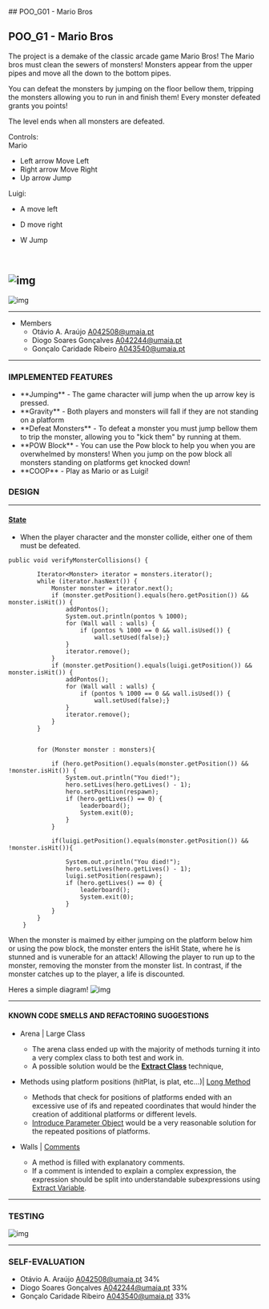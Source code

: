 \## POO\_G01 - Mario Bros

## POO_G1 - Mario Bros
The project is a demake of the classic arcade game Mario Bros!
The Mario bros must clean the sewers of monsters! Monsters appear from the upper pipes and move all the down to the bottom pipes.

You can defeat the monsters by jumping on the floor bellow them, tripping the monsters allowing you to run in and finish them! Every monster defeated grants you points!

The level ends when all monsters are defeated.

Controls:<br>
Mario
- Left arrow Move Left
- Right arrow Move Right
- Up arrow Jump

Luigi:
- A move left
- D move right
- W Jump

  <br>
![img](https://github.com/Otavio-A/TAG01/blob/master/Docs/Mocks/Arena.png)
------
![img](https://github.com/Otavio-A/TAG01/blob/master/Docs/Mocks/IMG_0935.jpeg)

------
- Members
  - Otávio A. Araújo A042508@umaia.pt
  - Diogo Soares Gonçalves A042244@umaia.pt
  - Gonçalo Caridade Ribeiro A043540@umaia.pt
------
### IMPLEMENTED FEATURES

- \*\*Jumping\*\* - The game character will jump when the up arrow key is pressed.
- \*\*Gravity\*\* - Both players and monsters will fall if they are not standing on a platform
- \*\*Defeat Monsters\*\* - To defeat a monster you must jump bellow them to trip the monster, allowing you to "kick them" by running at them.
- \*\*POW Block\*\* - You can use the Pow block to help you when you are overwhelmed by monsters! When you jump on the pow block all monsters standing on platforms get knocked down!
- \*\*COOP\*\* - Play as Mario or as Luigi!

### DESIGN


------

#### [State](https://refactoring.guru/design-patterns/state)
- When the player character and the monster collide, either one of them must be defeated.
```
public void verifyMonsterCollisions() {

        Iterator<Monster> iterator = monsters.iterator();
        while (iterator.hasNext()) {
            Monster monster = iterator.next();
            if (monster.getPosition().equals(hero.getPosition()) && monster.isHit()) {
                addPontos();
                System.out.println(pontos % 1000);
                for (Wall wall : walls) {
                    if (pontos % 1000 == 0 && wall.isUsed()) {
                        wall.setUsed(false);}
                }
                iterator.remove();
            }
            if (monster.getPosition().equals(luigi.getPosition()) && monster.isHit()) {
                addPontos();
                for (Wall wall : walls) {
                    if (pontos % 1000 == 0 && wall.isUsed()) {
                        wall.setUsed(false);}
                }
                iterator.remove();
            }
        }


        for (Monster monster : monsters){

            if (hero.getPosition().equals(monster.getPosition()) && !monster.isHit()) {
                System.out.println("You died!");
                hero.setLives(hero.getLives() - 1);
                hero.setPosition(respawn);
                if (hero.getLives() == 0) {
                    leaderboard();
                    System.exit(0);
                }
            }

            if(luigi.getPosition().equals(monster.getPosition()) && !monster.isHit()){

                System.out.println("You died!");
                hero.setLives(hero.getLives() - 1);
                luigi.setPosition(respawn);
                if (hero.getLives() == 0) {
                    leaderboard();
                    System.exit(0);
                }
            }
        }
    }
```

When the monster is maimed by either jumping on the platform below him or using the pow block, the monster enters the isHit State, where he is stunned and is vunerable for an attack! Allowing
the player to run up to the monster, removing the monster from the monster list.
In contrast, if the monster catches up to the player, a life is discounted.

Heres a simple diagram!
![img](https://github.com/Otavio-A/TAG01/blob/master/Docs/Mocks/diagramastate.png)


------

#### KNOWN CODE SMELLS AND REFACTORING SUGGESTIONS

- Arena | Large Class
	- The arena class ended up with the majority of methods turning it into a very complex class to both test and work in.
	- A possible solution would be the **[Extract Class](https://refactoring.guru/extract-class)** technique, 


- Methods using platform positions (hitPlat, is plat, etc...)| [Long Method](https://refactoring.guru/smells/long-method)
	- Methods that check for positions of platforms ended with an excessive use of ifs and repeated coordinates that would hinder the creation of additional platforms or different levels.
	- [Introduce Parameter Object](https://refactoring.guru/introduce-parameter-object) would be a very reasonable solution for the repeated positions of platforms.

 - Walls |  [Comments](https://refactoring.guru/smells/comments)
	 - A method is filled with explanatory comments.
 	 - If a comment is intended to explain a complex expression, the expression should be split into understandable subexpressions using [Extract Variable](https://refactoring.guru/extract-variable).
  
  ------



### TESTING
![img](https://github.com/Otavio-A/TAG01/blob/master/Docs/Mocks/testCoverage.png)
	
------
### SELF-EVALUATION
  - Otávio A. Araújo A042508@umaia.pt 34%
  - Diogo Soares Gonçalves A042244@umaia.pt 33%
  - Gonçalo Caridade Ribeiro A043540@umaia.pt 33%
